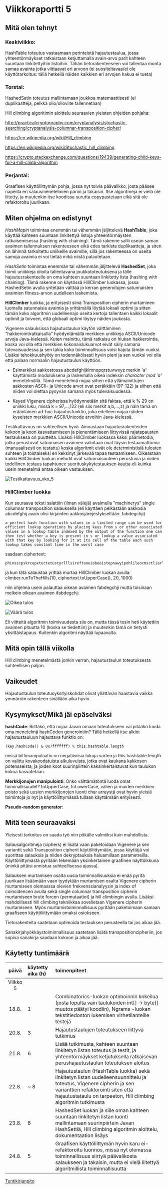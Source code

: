 # Viikkoraportti 5

## Mitä olen tehnyt

### Keskiviikko:

HashTable toteutus vastaamaan perinteistä hajautustaulua, jossa yhteentörmäykset ratkaistaan ketjuttamalla avain-arvo parit kahteen suuntaan linkitettyihin listoihin. Tähän tietorakenteeseen voi tallentaa monta samaa avainta jotka viittaavat eri arvoon (ei suositeltavaa/ei ole käyttötarkoitus: tällä hetkellä näiden kaikkien eri arvojen hakua ei tueta)

### Torstai:

HashedSetin toteutus mallintamaan joukkoa matemaattisesti (ei duplikaatteja, pelkkä olio/olioviite tallennetaan)

Hill climbing algoritimin aloittelu seuraavien yleisten ohjeiden pohjalta:

http://practicalcryptography.com/cryptanalysis/stochastic-searching/cryptanalysis-columnar-transposition-cipher/

https://en.wikipedia.org/wiki/Hill_climbing 

https://en.wikipedia.org/wiki/Stochastic_hill_climbing

https://crypto.stackexchange.com/questions/19439/generating-child-keys-for-a-hill-climb-algorithm

### Perjantai:

Graafisen käyttöliittymän pohja, jossa nyt toivia päävalikko, josta pääsee napeilla eri salausmenetelmien pariin ja takaisin. Itse algoritmeja ei vielä ole liitetty, ja muutenkin itse koodissa surutta copypastetaan eikä sitä ole refaktoroitu juurikaan.

## Miten ohjelma on edistynyt

*HashMapin* toimintaa enemmän tai vähemmän jäljittelevä **HashTable**, joka käyttää kahteen suuntaan linkitettyä listoja yhteentörmäysten ratkaisemisessa (hashing with chaining). Tämä rakenne sallii usean saman avaimen tallennuksen rakenteeseen eikä edes tarkista duplikaatteja, ja siten on lähinnä tarkoitettu uniikeille avaimille, sillä jos rakenteessa on useita samoja avaimia ei voi tietää mikä niistä palautetaan.

*HashSetin* toimintaa enemmän tai vähemmän jäljittelevä **HashedSet**, joka toimii uniikkeja olioita tallentavana joukkototeutuksena ja tälle hajautusrakenteelle on oma kahteen suuntaan linkitetty lista (hashing with chaining). Tämä rakenne on käytössä HillClimber luokassa, jossa HashedSetin avulla yritetään välttää jo kerran generoitujen satunnaisten avaimien fitness-arvon uudelleen laskemista.

**HillClimber** luokka, ja erityisesti siinä Transposition cipherin murtaminen luomalla satunnaisia avaimia ja yrittämällä löytää lokaali optimi ja sitten tämän koko algoritmin uudelleenajo useita kertoja tallentaen kaikki lokaalit optimit ja toivoen, että globaali optimi löytyy näiden joukosta.

Vigenere salauksissa hajautustaulun käytön välttäminen "hakkerointiratkaisulla" hyödyntämällä merkkien uniikkeja ASCII/Unicode arvoja Java-kielessä. Kuten mainittu,  tämä ratkaisu on hiukan hakkerointia, koska voi olla että merkkien kokonaislukuarvot eivät säily samana tulevaisuudessa ja sen takia koko toiminnallisuus voisi hajota tämän vuoksi. Lisäksi tehokkuushyöty on todennäköisesti hyvin pieni ja sen vuoksi voi olla että palaan normaalin hajautustaulun käyttöön. 

* Esimerkiksi aakkostossa abcdefghijklmnopqrstuvwxyz merkin 'a' käyttämistä moduluksena ja laskemalla oikea indeksin *character mod 'a'* menetelmällä. Tämä menetelmä nojaa siihen että yllämainittujen aakkosten ASCII- ja Unicode arvot ovat peräkkäin (97-122) ja siihen että niiden voi olettaa pysyvän samana myös tulevaisuudessa.

* Keyed Vigenere cipherissa hyödynnetään sitä faktaa, että k % 29 on uniikki luku, missä k = 97,...,122 (eli siis merkit a,b,...,z) ja näin tämä on eräänlainen ad-hoc hajautusfunktio, joka edelleen nojaa näiden kyseisten merkkien ASCII/Unicode arvoihin Java-kielessä.

Testikattavuus on suhteellisen hyvä. Ainoastaan hajautusrakenteiden kokoon ja koon kasvattamiseen ja pienentämiseen liittyvissä rajatapausten testauksesa on puutteita. Lisäksi HillClimber luokassa kaksi päämetodia, jotka perustuvat satunnaisen avaimen valintaan ovat täysin testaamattomia (manuaalisesti on testattu) koska algoritmit eivät ole deterministisiä tulosten suhteen ja toistaiseksi en keksinyt järkevää tapaa testaamiseen. Oikeastaan kaikki HillClimber luokan metodit ovat satunnaisuuteen perustuvia ja niiden todellinen testaus tapahtunee suorituskykytestauksen kautta eli kuinka usein menetelmä antaa oikean vastauksen.

![Testikattavuus_vko_5](https://github.com/Jsos17/Classic-crypto/blob/master/documentation/testikattavuus_vko_5.png)

### HillClimber luokka

Kun seuraava teksti salattiin (ilman välejä) avaimella "machinerys" single columnar transposition salauksella (eli käyttäen pelkästään aakkosia abcdefghij avain olisi kirjainten aakkosjärejestykseltään: fabdegchji)

    a perfect hash function with values in a limited range can be used for efficient lookup operations by placing keys from s or other associated values in a lookup table indexed by the output of the function one can then test whether a key is present in s or lookup a value associated with that key by looking for it at its cell of the table each such lookup takes constant time in the worst case
    
saadaan ciphertext:
 
    phinascpskrcepxtuctetustyrlllsireftaneiobeoistepnawyipohlileocmsctliarlaarrdletfoehrrlttiihhpttsruhlgdepyytaiaducnhinactotoeooetfnviefnepshtnbbtttessvihoafaknicaswiruiungoouueufesknksiboebhetoecamcotrlfeealyoihtpoaaakttcusnatiutneotcoavoihtnneeluekntestaheansdefkonsslkdoeneaeoawyfcacktwhoeebfoiimsaonehotrsoedegstuane
    
ja kun tätä salaustaa yrittää murtaa HillClimber luokan avulla: climber.runToTheHills(10, ciphertext.toUpperCase(), 20, 1000)

niin ohjelma usein palauttaa oikean avaimen fabdegchji mutta toisinaan melkein oikean avaimen ifabdegchj:

![Oikea tulos]()

![Väärä tulos]()

Eli viitteitä algoritmin toimivuudesta siis on, mutta tässä tosin heti käytettiin avaimen pituutta 10 (koska se tiedettiin) ja muutenkin tämä on tietysti yksittäistapaus. Kuitenkin algoritmi näyttää lupaavalta.


## Mitä opin tällä viikolla

Hill climbing menetelmästä jonkin verran, hajautustaulun toteutuksesta suhteellisen paljon.

## Vaikeudet

Hajautustaulun toteutusyksityiskohdat olivat yllättävän haastavia vaikka ymmärrän rakenteen sinällään aika hyvin. 

## Kysymykset/Mikä jäi epäselväksi

**hashCode**: Riittäkö, että nojaa Javan omaan toteutukseen vai pitääkö luoda oma menetelmä hashCoden generointiin? Tällä hetkellä itse alkiot hajautustauluun hajauttava funktio on:

    (key.hashCode() & 0x7fffffff) % this.hashtable.length

missä bittimanipulaatio on negatiiviisia lukuja varten ja this.hashtable.length on valittu kovakoodatuista alkuluvuista, jotka ovat kaukana kakkosen potensseista, ja joiden koot suurinpiirtein kaksinkertaistuvat kun taulukon kokoa kasvatetaan.

**Merkkijonojen manipulointi**: Onko välttämätöntä luoda omat toiminallisuudet? toUpperCase, toLowerCase, välien ja muiden merkkien poisto sekä uusien merkkijonojen luonti char arraystä ovat hyvin yleisiä toimintoja jo nyt ja käyttöliittymässä tullaan käyttämään erityisesti. 

**Pseudo-random generator**:

## Mitä teen seuraavaksi

Yleisesti tarkoitus on saada työ niin pitkälle valmiiksi kuin mahdollista.

Salausalgoritmeja (ciphers) ei lisätä vaan paketoidaan Vigenere ja sen variantit sekä Transposition cipherit käytöliittymään, jossa käyttäjä voi suorittaa salauksia ja niiden dekryptauksia haluamillaan parametreilla. Käyttöliittymästä pyritään tekemään yksinkertainen graafinen näyttöikkuna (minkä pitäisi onnistua suhteellisessa ajassa).

Salauksen murtamisen osalta uusia toiminnallisuuksia ei enää pyritä juurikaan lisäämään vaan tyydytään murtamisen osalta Vigenere cipherin murtamiseen olemasssa olevien frekvenssianalyysin ja index of coincidencen avulla sekä single columnar transposition cipherin murtamiseen brute forcen (permutaatiot) ja hill climbingin avulla. Lisäksi mahdollisesti hill climbing tekniikkaa sovelletaan Vigenere cipherin murtamiseen. Myös murtamistoiminnallisuus pyritään paketoimaan samaan graafiseen käyttöliittymään omaksi osiokseen.

Tietorakenteita saatetaan optimoida testauksen perusteella tai jos aikaa jää.

Sanakirjahyökkäystoiminnallisuus saatetaan lisätä transpositioncipheriin, jos sopiva sanakirja saadaan kokoon ja aikaa jää.

## Käytetty tuntimäärä

| päivä   | käytetty aika (h) | toimenpiteet |
| :----:|:--------| :----------|
| Viikko 5 |
| 18.8. | 1 | Combinatorics-luokan optimoinnin kokeilua (josta lopulta vain taulukoiden int[] -> byte[] muutos päätyi koodiin), Ngrams -luokan tekstitiedoston lukemisen virhetilanteille testejä |
| 20.8. | 3 |  Hajautustaulujen toteutukseen liittyvä tutkimus |
| 21.8. | 6 | Lisää tutkimusta, kahteen suuntaan linkitetyn listan toteutus ja testit, ja yhteentörmäykset ketjutuksella ratkaisevan perushajautustaulun toteutuksen aloitus |
| 22.8. | ~ 8 | Hajautustaulun (HashTable luokka) sekä linkitetyn listan uudelleensuunnittelu ja toteutus, Vigenere cipherin ja sen varianttien refaktorointi siten että hajautustataulu on tarpeeton, Hill climbing algoritmin tutkimusta |
| 23.8. | 8 | HashedSet luokan ja sille oman kahteen suuntaan linkitetyn listan luonti mallintamaan suurinpiirtein Javan HashSettiä, Hill climbing algoritmin aloittelu,  dokumentaation lisäys |
| 24.8. | 5 | Graafisen käyttöliittymän hyvin karu ei-refaktoroitu luonnos, missä nyt olemassa toiminnallisuus siirtyä päävalikosta salaukseen ja takaisin, mutta ei vielä liitettyä algoritmillista toiminnallisuutta |

[Tuntikirjanpito](https://github.com/Jsos17/Classic-crypto/blob/master/documentation/tuntikirjanpito.md)
